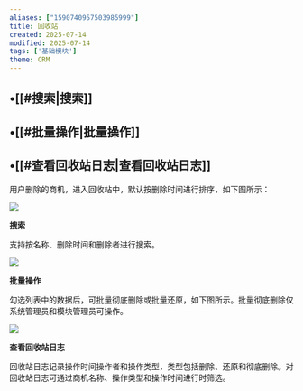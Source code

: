 ```yaml
---
aliases: ["1590740957503985999"]
title: 回收站
created: 2025-07-14
modified: 2025-07-14
tags: ['基础模块']
theme: CRM
---
```


## •[[#搜索|搜索]]

## •[[#批量操作|批量操作]]

## •[[#查看回收站日志|查看回收站日志]]

用户删除的商机，进入回收站中，默认按删除时间进行排序，如下图所示：

![](https://myhelpdoc.oss-cn-heyuan.aliyuncs.com/mdimages/388740b3006458e6d339690c5be1b14e.jpg)

**搜索**

支持按名称、删除时间和删除者进行搜索。

![](https://myhelpdoc.oss-cn-heyuan.aliyuncs.com/mdimages/3e3cbdfdfd889b15513c290208d4263b.jpg)

**批量操作**

勾选列表中的数据后，可批量彻底删除或批量还原，如下图所示。批量彻底删除仅系统管理员和模块管理员可操作。

![](https://myhelpdoc.oss-cn-heyuan.aliyuncs.com/mdimages/8e0d9a313944a6e95dc79c3fdda5016e.jpg)

**查看回收站日志**

回收站日志记录操作时间操作者和操作类型，类型包括删除、还原和彻底删除。对回收站日志可通过商机名称、操作类型和操作时间进行时筛选。

